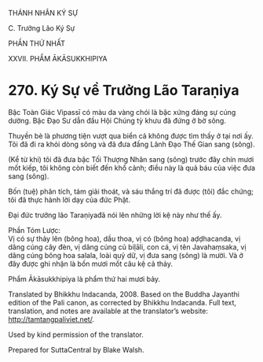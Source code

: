 THÁNH NHÂN KÝ SỰ

C. Trưởng Lão Ký Sự

PHẦN THỨ NHẤT

XXVII. PHẨM ĀKĀSUKKHIPIYA

# 270\. Ký Sự về Trưởng Lão Taraṇiya

Bậc Toàn Giác Vipassī có màu da vàng chói là bậc xứng đáng sự cúng dường. Bậc Đạo Sư dẫn đầu Hội Chúng tỳ khưu đã đứng ở bờ sông.

Thuyền bè là phương tiện vượt qua biển cả không được tìm thấy ở tại nơi ấy. Tôi đã đi ra khỏi dòng sông và đã đưa đấng Lãnh Đạo Thế Gian sang (sông).

(Kể từ khi) tôi đã đưa bậc Tối Thượng Nhân sang (sông) trước đây chín mươi mốt kiếp, tôi không còn biết đến khổ cảnh; điều này là quả báu của việc đưa sang (sông).

Bốn (tuệ) phân tích, tám giải thoát, và sáu thắng trí đã được (tôi) đắc chứng; tôi đã thực hành lời dạy của đức Phật.

Đại đức trưởng lão Taraṇiyađã nói lên những lời kệ này như thế ấy.

Phần Tóm Lược:  
Vị có sự thảy lên (bông hoa), dầu thoa, vị có (bông hoa) aḍḍhacanda, vị dâng cúng cây đèn, vị dâng cúng củ biḷāli, con cá, vị tên Javahaṃsaka, vị dâng cúng bông hoa salala, loài quỷ dữ, vị đưa sang (sông) là mười. Và ở đây được ghi nhận là bốn mươi mốt câu kệ cả thảy.

Phẩm Ākāsukkhipiya là phẩm thứ hai mươi bảy.

Translated by Bhikkhu Indacanda, 2008. Based on the Buddha Jayanthi edition of the Pali canon, as corrected by Bhikkhu Indacanda. Full text, translation, and notes are available at the translator’s website: http://tamtangpaliviet.net/.

Used by kind permission of the translator.

Prepared for SuttaCentral by Blake Walsh.